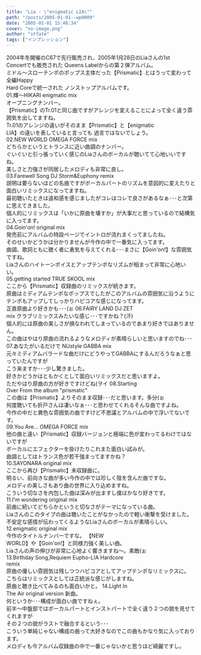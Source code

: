 ```yaml
---
title: "Lia - \"enigmatic LIA\""
path: "/posts/2005-01-01--wp0009"
date: "2005-01-01 15:48:34"
cover: "no-image.png"
author: "stfate"
tags: ["インプレッション"]
---
```


<style type="text/css">
<!--
p {white-space: pre-wrap};
-->
</style>

2004年冬開催のC67で先行販売され、2005年1月28日のLiaさんの1st Concertでも販売された
Queens Labelからの第２弾アルバム。
ミドル～スローテンポのポップス主体だった【Prismatic】とはうって変わって全編Happy Hard Coreで統一された
ノンストップアルバムです。
<span class="topics">01.輝〜HIKARI enigmatic mix</span>
オープニングナンバー。
【Prismatic】のTr.01と同じ曲ですがアレンジを変えることによって全く違う雰囲気を出してますね。
Tr.01のアレンジの違いがそのまま【Prismatic】と【enigmatic LIA】の違いを表していると言っても
過言ではないでしょう。
<span class="topics">02.NEW WORLD OMEGA FORCE mix</span>
どちらかというとトランスに近い曲調のナンバー。
ぐいぐいと引っ張っていく感じのLiaさんのボーカルが聴いてて心地いいですね。
美しさと力強さが同居したメロディも非常に良し。
<span class="topics">03.Farewell Song DJ Storm&Euphony remix</span>
説明は要らないほどの名曲ですがボーカルパートのリズムを意図的に変えたりと
面白いリミックスになってますね。
最初聴いたときは違和感を感じましたがコレはコレで良さがあるなぁ･･･と次第に思えてきました。
個人的にリミックスは「いかに原曲を壊すか」が大事だと思っているので結構気に入ってます。
<span class="topics">04.Goin'on! original mix</span>
発売前にアルバムの特設ページでイントロが流れまくってましたね。
そのせいかどうかは分かりませんが今作の中で一番気に入ってます。
曲調、歌詞ともに聴く者に勇気を与えてくれる･･･まさに【Goin'on!】な雰囲気ですね。
Liaさんのハイトーンボイスとアップテンポなリズムが相まって非常に心地いい。
<span class="topics">05.getting started TRUE SKOOL mix</span>
ここから【Prismatic】収録曲のリミックスが続きます。
原曲はミディアムテンポなポップスでしたがこのアルバムの雰囲気に沿うように
テンポもアップしてしっかりハピコアな感じになってます。
正直原曲より好きかも･･･(ぉ
<span class="topics">06.FAIRY LAND DJ ZET mix</span>
クラブリミックスみたいな感じ･･･ですかね？(汗)
個人的には原曲の美しさが損なわれてしまっているのであまり好きではありません。
この曲はやはり原曲の流れるようなメロディが素晴らしいと思いますのでね･･･
<span class="topics">07.あなたがいるだけで NUstyle GABBA mix</span>
元々ミディアムバラードな曲だけにどうやってGABBAにするんだろうなぁと思っていたんですが
こう来ますか･･･少し驚きました。
好きかどうかはともかくとして面白いリミックスだと思いますよ。
ただやはり原曲の方が好きですけどね(ヲイ
<span class="topics">08.Starting Over From the album "prismatic"</span>
この曲は【Prismatic】よりそのまま収録･･･だと思います。多分(ぉ
何度聴いても折戸さんは凄いなぁ･･･と思わせてくれるそんな曲ですよね。
今作の中だと異色な雰囲気の曲ですけど不思議とアルバムの中で浮いてないです。
<span class="topics">09.You Are... OMEGA FORCE mix</span>
他の曲と違い【Prismatic】収録バージョンと極端に色が変わってるわけではないですが
ボーカルにエフェクターを掛けたりこれまた面白い試みが。
曲調としてはトランス色が若干強まってますかね？
<span class="topics">10.SAYONARA original mix</span>
ここから再び【Prismatic】未収録曲に。
明るい、前向きな曲が多い今作の中では珍しく陰を含んだ曲ですな。
メロディの美しさもあり曲の世界に入り込めますね。
こういう切なさを内包した曲は深みが出ますし僕はかなり好きです。
<span class="topics">11.I'm wondering original mix</span>
前曲に続いてどちらかというと切なさがテーマになっている曲。
Liaさんのこのタイプの曲は聴いたことがなかったので軽い衝撃を受けました。
不安定な感情が伝わってくるようなLiaさんのボーカルが素晴らしい。
<span class="topics">12.enigmatic original mix</span>
今作のタイトルナンバーですな。
【NEW WORLD】や【Goin'on!】と同様力強く美しい曲。
Liaさんの声の伸びが非常に心地よく響きますね〜。素敵(ぉ
<span class="topics">13.Birthday Song,Requiem Eupho-LIA Hardcore remix</span>
原曲の優しい雰囲気は残しつつハピコアとしてアップテンポなリミックスに。
こちらはリミックスとしては正統派な感じがしますね。
原曲と聴き比べてみるのも面白いかと。
<span class="topics">14.Light In The Air original version</span>
新曲。
何というか･･･構成が面白い曲ですねぇ。
前半〜中盤部ではボーカルパートとインストパートで全く違う２つの貌を見せてくれますが
その２つの貌がラストで融合するという･･･
こういう単純じゃない構成の曲って大好きなのでこの曲もかなり気に入っております。
メロディも今アルバム収録曲の中で一番じゃないかと思うほど綺麗ですし。
